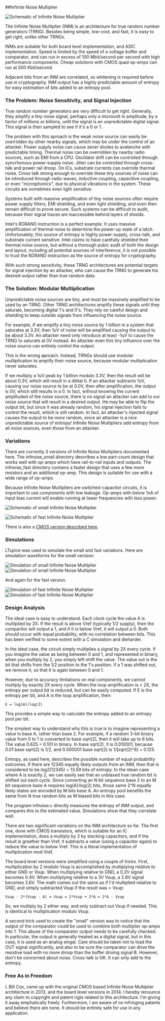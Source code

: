 ##Infinite Noise Multiplier

![Schematic of Infinite Noise Multiplier](infnoise_small/schematic.png?raw=true "Infinite
Noise Multiplier")

The Infinite Noise Multiplier (INM) is an architecture for true random number generators (TRNG).
Besides being simple, low-cost, and fast, it is easy to get right, unlike other TRNGs.

INMs are suitable for both board level implementation, and ASIC implementation.  Speed is
limited by the speed of a voltage buffer and comparator, and can run in excess of 100
Mbit/second per second with high performance components.  Cheap solutions with CMOS quad
op-amps can run at 500 Kbit/second.

Adjacent bits from an INM are correlated, so whitening is required before use in
cryptography.  INM output has a highly predictable amount of entropy for easy estimation
of bits added to an entropy pool.

### The Problem: Noise Sensitivity, and Signal Injection

True random number generators are very difficult to get right.  Generally, they amplify a
tiny noise signal, perhaps only a microvolt in amplitude, by a factor of millions or
billions, until the signal is an unpredictable digital signal.  This signal is then
sampled to see if it's a 0 or 1.

The problem with this aproach is the weak noise source can easily be overridden by other
nearby signals, which may be under the control of an attacker.  Power supply noise can
cause zener diodes to avalanche with predictable timing.  Thermal noise can be overridden
by nearby radio sources, such as EMI from a CPU.  Oscillator drift can be controlled
through syncrhonous power-supply noise.  Jitter can be controlled through cross-talk and
power rail droop.  On ICs, substrate currents can override thermal noise.  Cross talk
strong enough to override these tiny sources of noise can be introduced through radio
waves, inductive coupling, capacitive coupling, or even "microphonics", due to physical
vibrations in the system.  These circuits are sometimes even light sensitive.

Systems built with massive amplification of tiny noise sources often require power supply
filters, EMI shielding, and even light shielding, and even then remain difficult to prove
secure.  Such systems can be difficult to audit, because their signal traces are
inaccessible behind layers of shields.

Intel's RDRAND instruction is a perfect example.  It uses massive amplification of thermal
noise to determine the power-up state of a latch.  Unfortunately, this source of entropy
is highly power-supply, cross-talk, and substrate current sensitive.  Intel claims to have
carefully shielded their thermal noise source, but without a thorough pubic audit of both
the design and layout, including all potential sources of interference, it is not possible
to trust the RDRAND instruction as the source of entropy for cryptography.

With such strong sensitivity, these TRNG architectures are potential targets for signal
injection by an attacker, who can cause the TRNG to generate his desired output rather
than true random data.

### The Solution: Modular Multiplication

Unpredictable noise sources are tiny, and must be massively amplified to be used by an
TRNG.  Other TRNG architectures amplify these signals until they saturate, becoming
digital 1's and 0's.  They rely on careful design and shielding to keep outside signals
from influencing the noise source.

For example, if we amplify a tiny noise source by 1 billion in a system that saturates at
3.3V, then 1uV of noise will be amplified causing the output to be about 3.3V.  An
attacker need only introduce at least -1uV to cause the TRNG to saturate at 0V instead.
An attacker even this tiny influence over the noise source can entirely control the
output.

This is the wrong aproach.  Instead, TRNGs should use modular multiplication to amplify
their noise source, because modular multiplication never saturates.

If we multiply a 1uV peak by 1 billion modulo 3.3V, then the result will be about 0.3V,
which will result in a ditital 0.  If an attacker subtracts 1uV, causing our noise source
to be at 0.0V, then after amplification, the output is 0V, which still results in a 0.  In
fact, without knowing the current amplituded of the noise source, there is no signal an
attacker can add to our noise source that will result in a desired output.  He may be able
to flip the output bit, but since it was already random, his signal injection fails to
control the result, which is still random.  In fact, an attacker's injected signal causes
the output to be *more* random, since an attacker is a nice unpredictable source of
entropy!  Infinite Noise Multipliers *add* entropy from all noise sources, even those from
an attacker.

### Variations

There are currently 3 versions of Infinite Noise Multipliers documented here.  The
infnoise_small directory describes a low part-count design that works well with op-amps
which have rail-to-rail inputs and outputs.  The infnoise_fast directory contains a faster
design that uses a few more resistors and an additional op-amp.  This design is suitable
for use with a wide range of op-amps.

Because Infinite Noise Mulitpliers are switched-capacitor circuits, it is important to use
components with low leakage.  Op-amps with below 1nA of input bias current will enable
running at lower frequencies with less power.

![Schematic of small Infinite Noise Multiplier](infnoise_small/schematic.png?raw=true "Small
Infinite Noise Multiplier")

![Schematic of fast Infinite Noise Multiplier](infnoise_fast/schematic.png?raw=true "Small
Infinite Noise Multiplier")

There is also a [CMOS version described here](http://waywardgeek.net/RNG).

### Simulations

LTspice was used to simulate the small and fast variations.  Here are simulation waveforms
for the small verision:

![Simulation of small Infinite Noise Multiplier](infnoise_small/shortsim.png?raw=true "Small
Infinite Noise Multiplier")
![Simulation of small Infinite Noise Multiplier](infnoise_full/shortsim.png?raw=true "Small
Infinite Noise Multiplier")

And again for the fast version.

![Simulation of fast Infinite Noise Multiplier](infnoise_fast/shortsim.png?raw=true "Fast
Infinite Noise Multiplier")
![Simulation of fast Infinite Noise Multiplier](infnoise_full/shortsim.png?raw=true "Fast
Infinite Noise Multiplier")

### Design Analysis

The ideal case is easy to understand.  Each clock cycle the value A is multiplied by 2X.
If the result is above Vref (typically 1/2 supply), then the comparitor will output a 1,
and if it is below Vref, it will output a 0.  Both should occur with equal probability,
with no correlation between bits.  This has been verified to some extent with a C
simulation and dieharder.

In the ideal case, the circuit simply multiplies a signal by 2X every cycle.  If you
imagine the value as being between 0 and 1, and represented in binary, when you multiply
by 2, you simply left-shift the value.  The value out is the bit that shifts from the 1/2
position to the 1's position.  If a 1 was shifted out, we remove it, so that it is again
between 0 and 1.

However, due to accuracy limitations on real components, we cannot multiply by exactly 2X
every cycle.  When the loop amplification is < 2X, the entropy per output bit is reduced,
but can be easily computed.  If E is the entropy per bit, and A is the loop amplification,
then:

    E = log(A)/log(2)

This provides a simple way to calculate the entropy added to an entropy pool per bit.

The simplest way to understand why this is true is to imagine representing a value in base
A, rather than base 2.  For example, if a random 3-bit binary value from 0 to 1 is
converted to base sqrt(2), then it will take up to 6 bits.  The value 0.625 = 0.101 in
binary.  In base sqrt(2), it is 0.010001, because 0.01 base sqrt(2) is 1/2, and 0.000001
base sqrt(2) is 1/[sqrt(2)^6] = 0.125.

Entropy, as used here, describes the possible number of equal probability outcomes.  If
there are 12345 equally likely outputs from an INM, then that is considered to be
log2(12345) = 13.59 bits of entropy.  In the idean case where A is exactly 2, we can
easily see that an unbiased true random bit is shifted out each cycle.  Since converting
an N bit sequence base 2 to an M bit sequence base A requires log(A)/log(2) bits, those
same 2^N equally likely states are encoded by M bits base A.  An entropy pool benefits the
same from N true random bits as M biased bits in this case.

The program infnoise.c directly measures the entropy of INM output, and compares this to
the estimated value.  Simulations show that they correlate well.

There are two significant variations on the INM architecture so far.  The first one, done
with CMOS transistors, which is suitable for an IC implementation, does a multiply by 2 by
stacking capacitors, and if the result is greather than Vref, it subtracts a value (using
a capacitor again) to reduce the value to below Vref.  This is a literal implementation of
multiplication mod Vref.

The board level versions were simplified using a couple of tricks.  First, multiplication
by 2 modulo Vsup is accomplished by multiplying relative to either GND or Vsup.  When
multiplying relative to GND, a 0.2V signal becomes 0.4V.  When multiplying relative to a
3V Vsup, a 2.8V signal becomes 2.6V.  The math comes out the same as if I'd multiplied
relative to GND, and simply subtracted Vsup if the result was > Vsup:

    Vsup - 2*(Vsup - A) = Vsup = 2*Vsup + 2*A = 2*A - Vsup

So, we multiply by 2 either way, and only subtract out Vsup if needed.  This is identical
to multiplication modulo Vsup.

A second trick used to create the "small" version was to notice that the output of the
comparator could be used to combine both multiplier op-amps into 1.  This abuse of the
comparator output needs to be carefully checked.  In particular, the output is generally
treated as a digital signal, but in this case, it is used as an analog singal.  Care
should be taken not to load the OUT signal significantly, and also to be sure the
comparator can drive the resistive load with no more droop than the buffer driving signal
B.  However, don't be concerned about noise.  Cross-talk is OK.  It can only add to the
entropy.

### Free As in Freedom

I, Bill Cox, came up with the original CMOS based Infinite Noise Multiplier architecture
in 2013, and the board level versions in 2014.  I hereby renounce any claim to copyright
and patent rigts related to this architecture.  I'm giving it away emphatically freely.
Furthermore, I am aware of no infringing patents and believe there are none.  It should be
entirely safe for use in any application.
